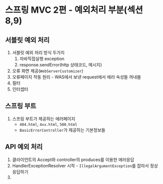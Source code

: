# 스프링 MVC 2편 - 예외처리 부분(섹션 8,9)

## 서블릿 예외 처리
1. 서블릿 예외 처리 방식 두가지
   1. 자바직접실행 exception
   2. response.sendError(http 상태코드, 메시지)
2. 오류 화면 제공(`WebServerCustomizer`)
3. 오류페이지 작동 원리 - WAS에서 보낸 request에서 에러 속성들 꺼내봄
4. 필터
5. 인터셉터

## 스프링 부트

1. 스프링 부트가 제공하는 에러페이지
   - `404.html`, `4xx.html`, `500.html`
   - `BasicErrorController`가 제공하는 기본정보들

## API 예외 처리
1. 클라이언트의 Accept와 controller의 produces를 이용한 에러응답
2. HandlerExceptionResolver 시작 - `IllegalArgumentException`를 잡아서 정상응답하기
3. 